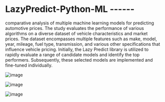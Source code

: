# LazyPredict-Python-ML  ------

comparative analysis of multiple machine learning models for predicting automotive prices. The study evaluates the performance of various algorithms on a diverse dataset of vehicle characteristics and market prices. The dataset encompasses multiple features such as make, model, year, mileage, fuel type, transmission, and various other specifications that influence vehicle pricing.
Initially, the Lazy Predict library is utilized to rapidly evaluate a range of candidate models and identify the top performers. Subsequently, these selected models are implemented and fine-tuned individually. 


![image](https://github.com/user-attachments/assets/378eb4a7-7fcc-475f-bfe3-6ebff4385b8e)

![image](https://github.com/user-attachments/assets/13532116-d0aa-48f9-b4ff-a64a9363efae)

![image](https://github.com/user-attachments/assets/b64e9b32-e940-4053-9915-a297a8caca06)
